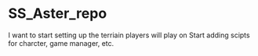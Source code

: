 # SS_Aster_repo 


I want to start setting up the terriain players will play on 
Start adding scipts for charcter, game manager, etc. 

 
